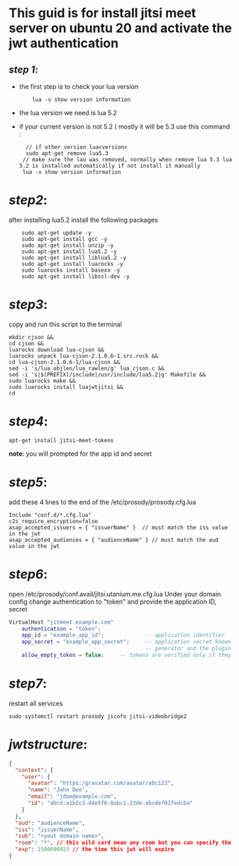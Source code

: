 # This guid is for install jitsi meet server on ubuntu 20 and activate the jwt authentication

## _step 1_:

- the first step is to check your lua version

  ```console
      lua -v show version information
  ```

- the lua version we need is lua 5.2

- if your current version is not 5.2 ( mostly it will be 5.3 use this command :

  ```console
    // if other version lua<version>
    sudo apt-get remove lua5.3
   // make sure the lau was removed, normally when remove lua 5.3 lua 5.2 is installed automatically if not install it manually
   lua -v show version information
  ```

# _step2_:

after installing lua5.2 install the following packages

```console
    sudo apt-get update -y
    sudo apt-get install gcc -y
    sudo apt-get install unzip -y
    sudo apt-get install lua5.2 -y
    sudo apt-get install liblua5.2 -y
    sudo apt-get install luarocks -y
    sudo luarocks install basexx -y
    sudo apt-get install libssl-dev -y
```

# _step3_:

copy and run this script to the terminal

```console
mkdir cjson &&
cd cjson &&
luarocks download lua-cjson &&
luarocks unpack lua-cjson-2.1.0.6-1.src.rock &&
cd lua-cjson-2.1.0.6-1/lua-cjson &&
sed -i 's/lua_objlen/lua_rawlen/g' lua_cjson.c &&
sed -i 's|$(PREFIX)/include|/usr/include/lua5.2|g' Makefile &&
sudo luarocks make &&
sudo luarocks install luajwtjitsi &&
cd
```

# _step4_:

```console
apt-get install jitsi-meet-tokens
```

**note**: you will prompted for the app id and secret

# _step5_:

add these 4 lines to the end of the /etc/prosody/prosody.cfg.lua

```console
Include "conf.d/*.cfg.lua"
c2s_require_encryption=false
asap_accepted_issuers = { "issuerName" }  // must match the iss value in the jwt
asap_accepted_audiences = { "audienceName" } // must match the aud value in the jwt
```

# _step6_:

open /etc/prosody/conf.avail/jitsi.utanium.me.cfg.lua
Under your domain config change authentication to "token" and provide the application ID, secret

```lua
VirtualHost "jitmeet.example.com"
    authentication = "token";
    app_id = "example_app_id";             -- application identifier
    app_secret = "example_app_secret";     -- application secret known only to your token
    									   -- generator and the plugin
    allow_empty_token = false;     -- tokens are verified only if they are supplied by the client
```

# _step7_:

restart all services

```console
sudo systemctl restart prosody jicofo jitsi-videobridge2
```

# _jwtstructure_:

```json
{
  "context": {
    "user": {
      "avatar": "https:/gravatar.com/avatar/abc123",
      "name": "John Doe",
      "email": "jdoe@example.com",
      "id": "abcd:a1b2c3-d4e5f6-0abc1-23de-abcdef01fedcba"
    }
  },
  "aud": "audienceName",
  "iss": "issuerName",
  "sub": "<yout domain name>",
  "room": "*", // this wild card mean any room but you can specify the room name also
  "exp": 1500006923 // the time this jwt will expire
}
```
